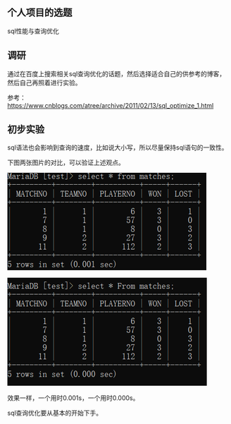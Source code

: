 ##  个人项目的选题

sql性能与查询优化

## 调研

通过在百度上搜索相关sql查询优化的话题，然后选择适合自己的供参考的博客，然后自己再照着进行实验。

参考：https://www.cnblogs.com/atree/archive/2011/02/13/sql_optimize_1.html

## 初步实验

sql语法也会影响到查询的速度，比如说大小写，所以尽量保持sql语句的一致性。

下图两张图片的对比，可以验证上述观点。

![sql1.1](https://raw.githubusercontent.com/Sarah6667/Data-Base/master/images/capture_20200510203546781.bmp)

![sql1.2](https://raw.githubusercontent.com/Sarah6667/Data-Base/master/images/capture_20200510203629928.bmp)

效果一样，一个用时0.001s，一个用时0.000s。

sql查询优化要从基本的开始下手。

